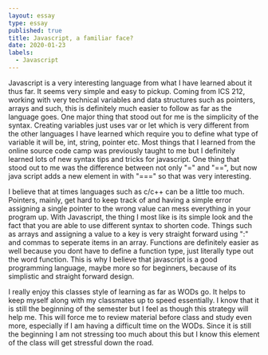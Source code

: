 ```yaml
---
layout: essay
type: essay
published: true
title: Javascript, a familiar face?
date: 2020-01-23
labels:
  - Javascript
---
```


Javascript is a very interesting language from what I have learned about it thus far.  It seems very simple and easy to pickup.  Coming from ICS 212, working with very technical variables and data structures such as pointers, arrays and such, this is definitely much easier to follow as far as the language goes.  One major thing that stood out for me is the simplicity of the syntax.  Creating variables just uses var or let which is very different from the other languages I have learned which require you to define what type of variable it will be, int, string, pointer etc.  Most things that I learned from the online source code camp was previously taught to me but I definitely learned lots of new syntax tips and tricks for javascript.  One thing that stood out to me was the difference between not only "=" and "==", but now java script adds a new element in with "===" so that was very interesting.  

I believe that at times languages such as c/c++ can be a little too much.  Pointers, mainly, get hard to keep track of and having a simple error assigning a single pointer to the wrong value can mess everything in your program up.  With Javascript, the thing I most like is its simple look and the fact that you are able to use different syntax to shorten code.  Things such as arrays and assigning a value to a key is very straight forward using ":" and commas to seperate items in an array.  Functions are definitely easier as well because you dont have to define a function type, just literally type out the word function.  This is why I believe that javascript is a good programming language, maybe more so for beginners, because of its simplistic and straight forward design.

I really enjoy this classes style of learning as far as WODs go.  It helps to keep myself along with my classmates up to speed essentially.  I know that it is still the beginning of the semester but I feel as though this strategy will help me.  This will force me to review material before class and study even more, especially if I am having a difficult time on the WODs.  Since it is still the beginning I am not stressing too much about this but I know this element of the class will get stressful down the road.  
